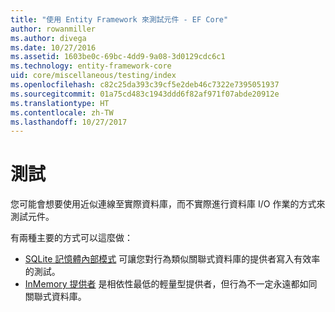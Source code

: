 ```yaml
---
title: "使用 Entity Framework 來測試元件 - EF Core"
author: rowanmiller
ms.author: divega
ms.date: 10/27/2016
ms.assetid: 1603be0c-69bc-4dd9-9a08-3d0129cdc6c1
ms.technology: entity-framework-core
uid: core/miscellaneous/testing/index
ms.openlocfilehash: c82c25da393c39cf5e2deb46c7322e7395051937
ms.sourcegitcommit: 01a75cd483c1943ddd6f82af971f07abde20912e
ms.translationtype: HT
ms.contentlocale: zh-TW
ms.lasthandoff: 10/27/2017
---
```

# <a name="testing"></a>測試

您可能會想要使用近似連線至實際資料庫，而不實際進行資料庫 I/O 作業的方式來測試元件。

有兩種主要的方式可以這麼做：
 * [SQLite 記憶體內部模式](sqlite.md) 可讓您對行為類似關聯式資料庫的提供者寫入有效率的測試。
 * [InMemory 提供者](in-memory.md) 是相依性最低的輕量型提供者，但行為不一定永遠都如同關聯式資料庫。
